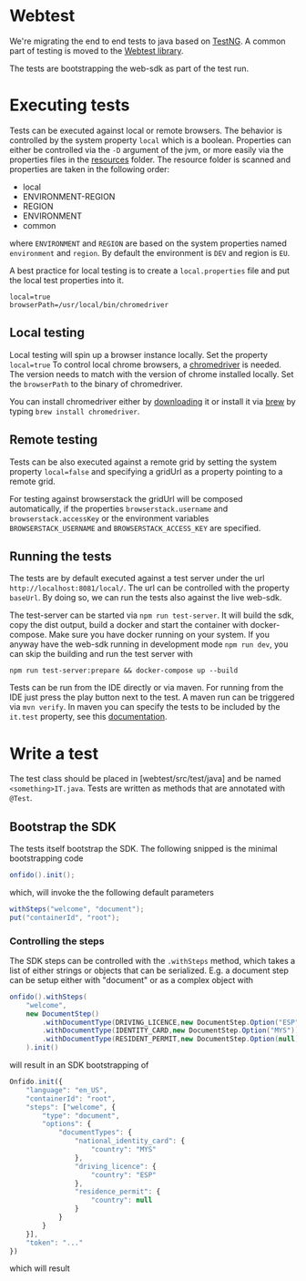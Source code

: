 # Webtest

We're migrating the end to end tests to java based on [TestNG](https://testng.org/doc/). A common part of testing is 
moved to the [Webtest library](https://github.com/it-ony/webtest). 
                
The tests are bootstrapping the web-sdk as part of the test run.
          
# Executing tests

Tests can be executed against local or remote browsers. The behavior is controlled by the system property `local` which 
is a boolean. Properties can either be controlled via the `-D` argument of the jvm, or more easily via the properties 
files in the [resources](/test/webtest/src/test/resources) folder. The resource folder is scanned and properties are 
taken in the following order:

* local
* ENVIRONMENT-REGION
* REGION
* ENVIRONMENT
* common

where `ENVIRONMENT` and `REGION` are based on the system properties named `environment` and `region`. By default the 
environment is `DEV` and region is `EU`.

A best practice for local testing is to create a `local.properties` file and put the local test properties into it.

```properties
local=true
browserPath=/usr/local/bin/chromedriver
```

## Local testing

Local testing will spin up a browser instance locally. Set the property `local=true` To control local chrome browsers, a 
[chromedriver](https://chromedriver.chromium.org/) is needed. The version needs to match with the version of 
chrome installed locally. Set the `browserPath` to the binary of chromedriver. 

You can install chromedriver either by [downloading](https://chromedriver.chromium.org/downloads) it or install it via 
[brew](https://brew.sh/) by typing `brew install chromedriver`.

## Remote testing

Tests can be also executed against a remote grid by setting the system property `local=false` and specifying a gridUrl 
as a property pointing to a remote grid. 

For testing against browserstack the gridUrl will be composed automatically, if the properties `browserstack.username` 
and `browserstack.accessKey` or the environment variables `BROWSERSTACK_USERNAME` and `BROWSERSTACK_ACCESS_KEY` are 
specified. 

## Running the tests

The tests are by default executed against a test server under the url `http://localhost:8081/local/`. The url can be 
controlled with the property `baseUrl`. By doing so, we can run the tests also against the live web-sdk.
                                              
The test-server can be started via `npm run test-server`. It will build the sdk, copy the dist output, build a docker and
start the container with docker-compose. Make sure you have docker running on your system. If you anyway have the web-sdk
running in development mode `npm run dev`, you can skip the building and run the test server with 

```shell
npm run test-server:prepare && docker-compose up --build
```

Tests can be run from the IDE directly or via maven. For running from the IDE just press the play button next to the test.
A maven run can be triggered via `mvn verify`. In maven you can specify the tests to be included by the `it.test` 
property, see this [documentation](https://maven.apache.org/surefire/maven-failsafe-plugin/examples/single-test.html).

# Write a test

The test class should be placed in [webtest/src/test/java] and be named `<something>IT.java`. Tests are written as 
methods that are annotated with `@Test`.

## Bootstrap the SDK

The tests itself bootstrap the SDK. The following snipped is the minimal bootstrapping code

```java
onfido().init();
```

which, will invoke the the following default parameters

```java
withSteps("welcome", "document");
put("containerId", "root"); 
```
                                         
### Controlling the steps

The SDK steps can be controlled with the `.withSteps` method, which takes a list of either strings or objects that 
can be serialized. E.g. a document step can be setup either with "document" or as a complex object with 

```java
onfido().withSteps(
    "welcome",
    new DocumentStep()
        .withDocumentType(DRIVING_LICENCE,new DocumentStep.Option("ESP"))
        .withDocumentType(IDENTITY_CARD,new DocumentStep.Option("MYS"))
        .withDocumentType(RESIDENT_PERMIT,new DocumentStep.Option(null))
    ).init()
``` 
                                              
will result in an SDK bootstrapping of

```js
Onfido.init({
    "language": "en_US",
    "containerId": "root",
    "steps": ["welcome", {
        "type": "document",
        "options": {
            "documentTypes": {
                "national_identity_card": {
                    "country": "MYS"
                },
                "driving_licence": {
                    "country": "ESP"
                },
                "residence_permit": {
                    "country": null
                }
            }
        }
    }],
    "token": "..."
})
```

which will result 
